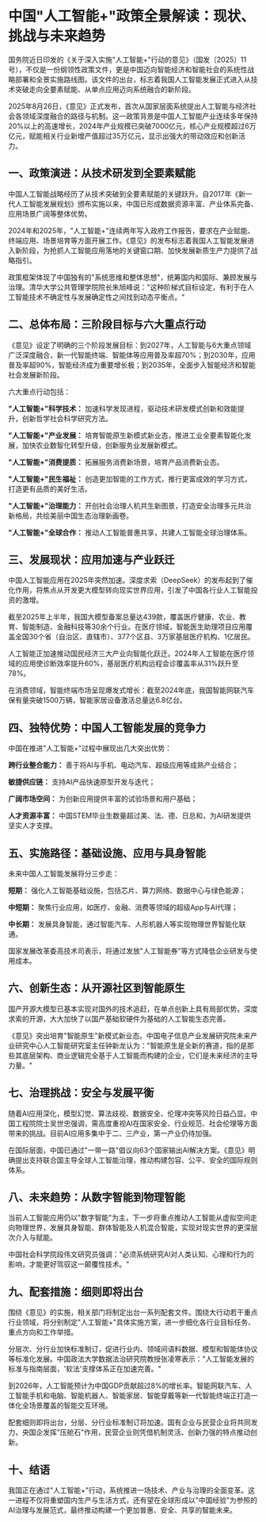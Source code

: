 # 中国"人工智能+"政策全景解读：现状、挑战与未来趋势

国务院近日印发的《关于深入实施"人工智能+"行动的意见》（国发〔2025〕11号），不仅是一份纲领性政策文件，更是中国迈向智能经济和智能社会的系统性战略部署和全景实施路线图。该文件的出台，标志着我国人工智能发展正式进入从技术突破走向全要素赋能、从单点应用迈向系统融合的新阶段。

2025年8月26日，《意见》正式发布，首次从国家层面系统提出人工智能与经济社会各领域深度融合的路径与机制。这一政策背景是中国人工智能产业连续多年保持20%以上的高速增长，2024年产业规模已突破7000亿元，核心产业规模超过6万亿元，赋能相关行业新增产值超过35万亿元，显示出强大的带动效应和创新活力。

## 一、政策演进：从技术研发到全要素赋能

中国人工智能战略经历了从技术突破到全要素赋能的关键跃升。自2017年《新一代人工智能发展规划》颁布实施以来，中国已形成数据资源丰富、产业体系完备、应用场景广阔等整体优势。

2024年和2025年，"人工智能+"连续两年写入政府工作报告，要求在产业赋能、终端应用、场景培育等方面开展工作。《意见》的发布标志着我国人工智能发展进入新阶段，为抢抓人工智能应用落地的关键窗口期、加快发展新质生产力提供了战略指引。

政策框架体现了中国独有的"系统思维和整体思想"，统筹国内和国际、兼顾发展与治理。清华大学公共管理学院院长朱旭峰说："这种阶梯式目标设定，有利于在人工智能技术不确定性与发展确定性之间找到动态平衡点。"

## 二、总体布局：三阶段目标与六大重点行动

《意见》设定了明确的三个阶段发展目标：到2027年，人工智能与6大重点领域广泛深度融合，新一代智能终端、智能体等应用普及率超70%；到2030年，应用普及率超90%，智能经济成为重要增长极；到2035年，全面步入智能经济和智能社会发展新阶段。

六大重点行动包括：

**"人工智能+"科学技术：** 加速科学发现进程，驱动技术研发模式创新和效能提升，创新哲学社会科学研究方法。

**"人工智能+"产业发展：** 培育智能原生新模式新业态，推进工业全要素智能化发展，加快农业数智化转型升级，创新服务业发展新模式。

**"人工智能+"消费提质：** 拓展服务消费新场景，培育产品消费新业态。

**"人工智能+"民生福祉：** 创造更加智能的工作方式，推行更富成效的学习方式，打造更有品质的美好生活。

**"人工智能+"治理能力：** 开创社会治理人机共生新图景，打造安全治理多元共治新格局，共绘美丽中国生态治理新画卷。

**"人工智能+"全球合作：** 推动人工智能普惠共享，共建人工智能全球治理体系。

## 三、发展现状：应用加速与产业跃迁

中国人工智能应用在2025年突然加速。深度求索（DeepSeek）的发布起到了催化作用，将焦点从开发更大模型转向现实世界应用，引发了中国各行业人工智能投资的激增。

截至2025年上半年，我国大模型备案总量达439款，覆盖医疗健康、农业、教育、智能制造、金融科技等30余个行业。在医疗领域，智能医生助理项目应用覆盖全国30个省（自治区、直辖市）、377个区县、3万家基层医疗机构、1亿居民。

人工智能正加速推动国民经济三大产业向智能化跃迁。2024年人工智能在医疗领域的应用使诊断效率提升60%，基层医疗机构远程会诊覆盖率从31%跃升至78%。

在消费领域，智能终端市场呈现爆发式增长：截至2024年底，我国智能网联汽车保有量突破1500万辆，智能家居设备激活总量达6.8亿台。

## 四、独特优势：中国人工智能发展的竞争力

中国在推进"人工智能+"过程中展现出几大突出优势：

**跨行业整合能力：** 善于将AI与手机、电动汽车、超级应用等成熟产业结合；

**敏捷供应链：** 支持AI产品快速原型开发与迭代；

**广阔市场空间：** 为创新应用提供丰富的试验场景和用户基础；

**人才资源丰富：** 中国STEM毕业生数量超过美、法、德、日总和，为AI研发提供坚实人才支撑。

## 五、实施路径：基础设施、应用与具身智能

未来中国人工智能发展将分三步走：

**短期：** 强化人工智能基础设施，包括芯片、算力网络、数据中心与绿色能源；

**中短期：** 聚焦行业应用，如医疗、金融、消费等领域的超级App与AI代理；

**中长期：** 发展具身智能，通过智能汽车、人形机器人等实现物理世界智能化联通。

国家发展改革委高技术司表示，将通过发放"人工智能券"等方式降低企业研发与使用成本。

## 六、创新生态：从开源社区到智能原生

国产开源大模型已基本实现对国外的技术追赶，在单点创新上具有局部优势。深度求索的开源，大大加快了以国产基础软硬件为基础的人工智能生态完善。

《意见》突出培育"智能原生"新模式新业态。中国电子信息产业发展研究院未来产业研究中心人工智能研究室主任钟新龙认为："智能原生是全新的赛道，指的是那些其底层架构、商业逻辑完全基于人工智能而构建的企业，它们是未来经济的主导力量。"

## 七、治理挑战：安全与发展平衡

随着AI应用深化，模型幻觉、算法歧视、数据安全、伦理冲突等风险日益凸显。中国工程院院士吴世忠强调，需高度重视AI在国家安全、行业规范、社会伦理等方面带来的挑战。目前AI应用多集中于二、三产业，第一产业仍待加强。

在国际层面，中国已通过"一带一路"倡议向63个国家输出AI解决方案。《意见》明确提出支持联合国主导全球人工智能治理，推动构建包容、公平、安全的国际规则体系。

## 八、未来趋势：从数字智能到物理智能

当前人工智能应用仍以"数字智能"为主，下一步将重点推动人工智能从虚拟空间走向物理世界，发展具身智能、群体智能及人机混合智能，实现对现实世界的更深层次介入与赋能。

中国社会科学院段伟文研究员强调："必须系统研究AI对人类认知、心理和行为的影响，才能更好驾驭这一颠覆性技术。"

## 九、配套措施：细则即将出台

围绕《意见》的实施，相关部门将制定出台一系列配套文件。围绕大行动若干重点行业领域，将分别制定"人工智能+"具体实施方案，进一步细化各行业目标任务、重点方向和工作举措。

分层次、分行业加快标准制订，促进行业内、领域间语料数据、模型和智能体协议等标准化发展。中国政法大学数据法治研究院教授张凌寒表示："人工智能发展的标准与指南层面，'软法'支撑体系正在加速完善。"

到2026年，人工智能预计为中国GDP贡献超过8%的增长率。智能网联汽车、人工智能手机和电脑、智能机器人、智能家居、智能穿戴等新一代智能终端正打造一体化全场景覆盖的智能交互环境。

配套细则即将出台，分层、分行业标准制订将加速。国有企业与民营企业将共同发力，央国企发挥"压舱石"作用，民营企业则凭借机制灵活、创新力强的特点推动创新。

## 十、结语

我国正在通过"人工智能+"行动，系统推进一场技术、产业与治理的全面变革。这一进程不仅将重塑国内生产与生活方式，还有望在全球形成以"中国经验"为参照的AI治理与发展范式，最终推动构建一个更加普惠、安全、共享的智能未来。